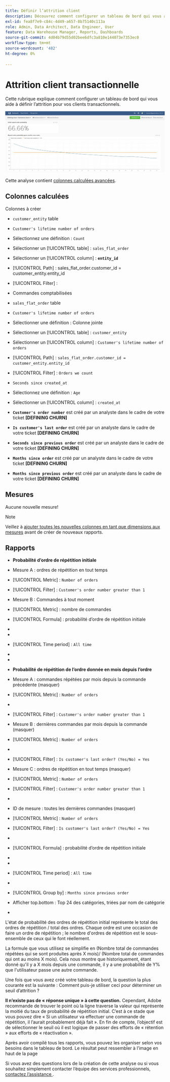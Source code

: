 ```yaml
---
title: Définir l’attrition client
description: Découvrez comment configurer un tableau de bord qui vous aide à définir l’attrition pour vos clients transactionnels.
exl-id: fea8f7e9-c84c-4d49-a657-8b75140c113a
role: Admin, Data Architect, Data Engineer, User
feature: Data Warehouse Manager, Reports, Dashboards
source-git-commit: 4d04b79d55d02bee6dfc3a810e144073e7353ec0
workflow-type: tm+mt
source-wordcount: '482'
ht-degree: 0%

---
```


# Attrition client transactionnelle

Cette rubrique explique comment configurer un tableau de bord qui vous aide à définir l’attrition pour vos clients transactionnels.

![Tableau de bord de résiliation du client présentant le taux de résiliation et les mesures de rétention](../../assets/churn-deashboard.png)

Cette analyse contient [colonnes calculées avancées](../data-warehouse-mgr/adv-calc-columns.md).

## Colonnes calculées

Colonnes à créer

* `customer_entity` table
* `Customer's lifetime number of orders`
* Sélectionnez une définition : `Count`
* Sélectionner un [!UICONTROL table] : `sales_flat_order`
* Sélectionner un [!UICONTROL column] : **`entity_id`**
* [!UICONTROL Path] : sales_flat_order.customer_id = customer_entity.entity_id
* [!UICONTROL Filter] :
* Commandes comptabilisées

* `sales_flat_order` table
* `Customer's lifetime number of orders`
* Sélectionner une définition : Colonne jointe
* Sélectionner un [!UICONTROL table] : `customer_entity`
* Sélectionner un [!UICONTROL column] : `Customer's lifetime number of orders`
* [!UICONTROL Path] : `sales_flat_order.customer_id = customer_entity.entity_id`
* [!UICONTROL Filter] : `Orders we count`

* `Seconds since created_at`
* Sélectionnez une définition : `Age`
* Sélectionner un [!UICONTROL column] : `created_at`

* **`Customer's order number`** est créé par un analyste dans le cadre de votre ticket **[DEFINING CHURN]**
* **`Is customer's last order`** est créé par un analyste dans le cadre de votre ticket **[DEFINING CHURN]**
* **`Seconds since previous order`** est créé par un analyste dans le cadre de votre ticket **[DEFINING CHURN]**
* **`Months since order`** est créé par un analyste dans le cadre de votre ticket **[DEFINING CHURN]**
* **`Months since previous order`** est créé par un analyste dans le cadre de votre ticket **[DEFINING CHURN]**

## Mesures

Aucune nouvelle mesure!

>[!NOTE]
>
>Veillez à [ajouter toutes les nouvelles colonnes en tant que dimensions aux mesures](../data-warehouse-mgr/manage-data-dimensions-metrics.md) avant de créer de nouveaux rapports.

## Rapports

* **Probabilité d’ordre de répétition initiale**
* Mesure A : ordres de répétition en tout temps
* [!UICONTROL Metric] : `Number of orders`
* [!UICONTROL Filter] : `Customer's order number greater than 1`

* Mesure B : Commandes à tout moment
* [!UICONTROL Metric] : nombre de commandes

* [!UICONTROL Formula] : probabilité d’ordre de répétition initiale
* 
  [!UICONTROL Formule]: `A/B`
* 
  [!UICONTROL Format]: `Percent`

* [!UICONTROL Time period] : `All time`
* 
  [!UICONTROL Interval]: `None`
* 
  [!UICONTROL Chart type]: `Scalar`

* **Probabilité de répétition de l’ordre donnée en mois depuis l’ordre**
* Mesure A : commandes répétées par mois depuis la commande précédente (masquer)
* [!UICONTROL Metric] : `Number of orders`
* 
  [!UICONTROL Perspective]: `Cumulative`
* [!UICONTROL Filter] : `Customer's order number greater than 1`

* Mesure B : dernières commandes par mois depuis la commande (masquer)
* [!UICONTROL Metric] : `Number of orders`
* 
  [!UICONTROL Perspective]: `Cumulative`
* [!UICONTROL Filter] : `Is customer's last order? (Yes/No) = Yes`

* Mesure C : ordres de répétition en tout temps (masquer)
* [!UICONTROL Metric] : `Number of orders`
* [!UICONTROL Filter] : `Customer's order number greater than 1`

* 
  [!UICONTROL Regrouper par]: `Independent`

* ID de mesure : toutes les dernières commandes (masquer)
* [!UICONTROL Metric] : `Number of orders`
* [!UICONTROL Filter] : `Is customer's last order? (Yes/No) = Yes`

* 
  [!UICONTROL Regrouper par]: `Independent`

* [!UICONTROL Formula] : probabilité d’ordre de répétition initiale
* 
  [!UICONTROL Formule]: `(C-A)/(C+D-A-B)`
* 
  [!UICONTROL Format]: `Percent`

* [!UICONTROL Time period] : `All time`
* 
  [!UICONTROL Interval]: `None`
* [!UICONTROL Group by] : `Months since previous order`
* Afficher top.bottom : Top 24 des catégories, triées par nom de catégorie

* 
  [!UICONTROL Chart type]: `Line`

L&#39;état de probabilité des ordres de répétition initial représente le total des ordres de répétition / total des ordres. Chaque ordre est une occasion de faire un ordre de répétition ; le nombre d&#39;ordres de répétition est le sous-ensemble de ceux qui le font réellement.

La formule que vous utilisez se simplifie en (Nombre total de commandes répétées qui se sont produites après X mois)/ (Nombre total de commandes qui ont au moins X mois). Cela nous montre que historiquement, étant donné qu&#39;il y a X mois depuis une commande, il y a une probabilité de Y% que l&#39;utilisateur passe une autre commande.

Une fois que vous avez créé votre tableau de bord, la question la plus courante est la suivante : Comment puis-je utiliser ceci pour déterminer un seuil d’attrition ?

**Il n’existe pas de « réponse unique » à cette question.** Cependant, Adobe recommande de trouver le point où la ligne traverse la valeur qui représente la moitié du taux de probabilité de répétition initial. C’est à ce stade que vous pouvez dire « Si un utilisateur va effectuer une commande de répétition, il l’aurait probablement déjà fait ». En fin de compte, l’objectif est de sélectionner le seuil où il est logique de passer des efforts de « rétention » aux efforts de « réactivation ».

Après avoir compilé tous les rapports, vous pouvez les organiser selon vos besoins dans le tableau de bord. Le résultat peut ressembler à l’image en haut de la page

Si vous avez des questions lors de la création de cette analyse ou si vous souhaitez simplement contacter l’équipe des services professionnels, [contactez l’assistance ](https://experienceleague.adobe.com/docs/commerce-knowledge-base/kb/troubleshooting/miscellaneous/mbi-service-policies.html).
